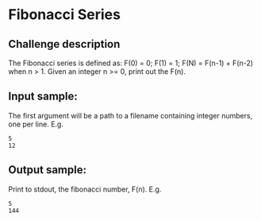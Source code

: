 # Fibonacci Series

## Challenge description

The Fibonacci series is defined as: F(0) = 0; F(1) = 1; F(N) = F(n-1) + F(n-2)
when n > 1. Given an integer n >= 0, print out the F(n).

## Input sample:

The first argument will be a path to a filename containing integer numbers,
one per line. E.g.

    5
    12

## Output sample:

Print to stdout, the fibonacci number, F(n). E.g.

    5
    144

<!--
vim:ft=markdown:
-->

